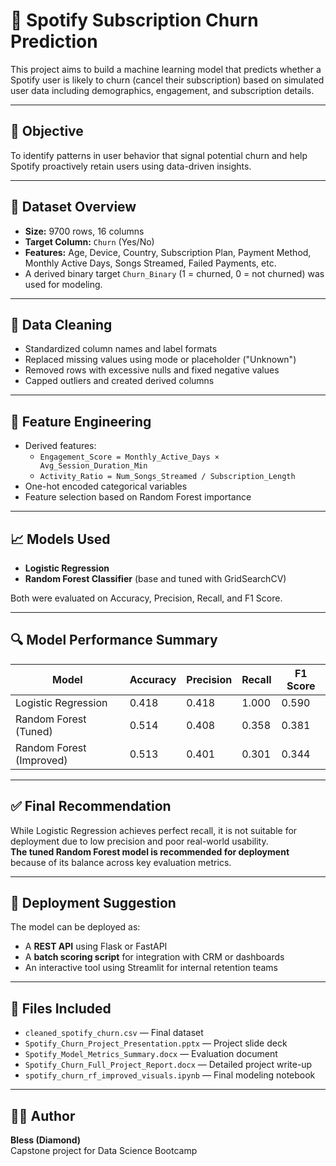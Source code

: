 
# 🎵 Spotify Subscription Churn Prediction

This project aims to build a machine learning model that predicts whether a Spotify user is likely to churn (cancel their subscription) based on simulated user data including demographics, engagement, and subscription details.

---

## 📌 Objective

To identify patterns in user behavior that signal potential churn and help Spotify proactively retain users using data-driven insights.

---

## 🧾 Dataset Overview

- **Size:** 9700 rows, 16 columns  
- **Target Column:** `Churn` (Yes/No)  
- **Features:** Age, Device, Country, Subscription Plan, Payment Method, Monthly Active Days, Songs Streamed, Failed Payments, etc.  
- A derived binary target `Churn_Binary` (1 = churned, 0 = not churned) was used for modeling.

---

## 🧹 Data Cleaning

- Standardized column names and label formats  
- Replaced missing values using mode or placeholder ("Unknown")  
- Removed rows with excessive nulls and fixed negative values  
- Capped outliers and created derived columns

---

## 🔬 Feature Engineering

- Derived features:
  - `Engagement_Score = Monthly_Active_Days × Avg_Session_Duration_Min`  
  - `Activity_Ratio = Num_Songs_Streamed / Subscription_Length`  
- One-hot encoded categorical variables  
- Feature selection based on Random Forest importance

---

## 📈 Models Used

- **Logistic Regression**  
- **Random Forest Classifier** (base and tuned with GridSearchCV)  

Both were evaluated on Accuracy, Precision, Recall, and F1 Score.

---

## 🔍 Model Performance Summary

| Model                    | Accuracy | Precision | Recall | F1 Score |
|-------------------------|----------|-----------|--------|----------|
| Logistic Regression     | 0.418    | 0.418     | 1.000  | 0.590    |
| Random Forest (Tuned)   | 0.514    | 0.408     | 0.358  | 0.381    |
| Random Forest (Improved)| 0.513    | 0.401     | 0.301  | 0.344    |

---

## ✅ Final Recommendation

While Logistic Regression achieves perfect recall, it is not suitable for deployment due to low precision and poor real-world usability.  
**The tuned Random Forest model is recommended for deployment** because of its balance across key evaluation metrics.

---

## 🚀 Deployment Suggestion

The model can be deployed as:
- A **REST API** using Flask or FastAPI  
- A **batch scoring script** for integration with CRM or dashboards  
- An interactive tool using Streamlit for internal retention teams

---

## 📁 Files Included

- `cleaned_spotify_churn.csv` — Final dataset
- `Spotify_Churn_Project_Presentation.pptx` — Project slide deck
- `Spotify_Model_Metrics_Summary.docx` — Evaluation document
- `Spotify_Churn_Full_Project_Report.docx` — Detailed project write-up
- `spotify_churn_rf_improved_visuals.ipynb` — Final modeling notebook

---

## 👩‍💻 Author

**Bless (Diamond)**  
Capstone project for Data Science Bootcamp  
